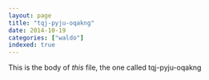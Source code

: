 ```yaml
---
layout: page
title: "tqj-pyju-oqakng"
date: 2014-10-19
categories: ["waldo"]
indexed: true
---
```

This is the body of _this_ file, the one called tqj-pyju-oqakng

